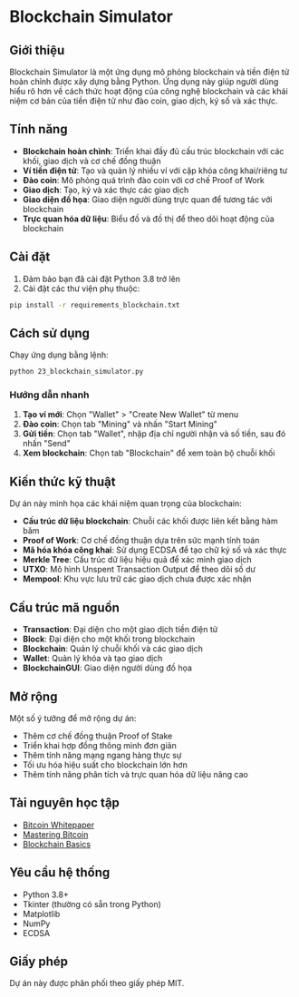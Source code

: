 # Blockchain Simulator

## Giới thiệu

Blockchain Simulator là một ứng dụng mô phỏng blockchain và tiền điện tử hoàn chỉnh được xây dựng bằng Python. Ứng dụng này giúp người dùng hiểu rõ hơn về cách thức hoạt động của công nghệ blockchain và các khái niệm cơ bản của tiền điện tử như đào coin, giao dịch, ký số và xác thực.

## Tính năng

- **Blockchain hoàn chỉnh**: Triển khai đầy đủ cấu trúc blockchain với các khối, giao dịch và cơ chế đồng thuận
- **Ví tiền điện tử**: Tạo và quản lý nhiều ví với cặp khóa công khai/riêng tư
- **Đào coin**: Mô phỏng quá trình đào coin với cơ chế Proof of Work
- **Giao dịch**: Tạo, ký và xác thực các giao dịch
- **Giao diện đồ họa**: Giao diện người dùng trực quan để tương tác với blockchain
- **Trực quan hóa dữ liệu**: Biểu đồ và đồ thị để theo dõi hoạt động của blockchain

## Cài đặt

1. Đảm bảo bạn đã cài đặt Python 3.8 trở lên
2. Cài đặt các thư viện phụ thuộc:

```bash
pip install -r requirements_blockchain.txt
```

## Cách sử dụng

Chạy ứng dụng bằng lệnh:

```bash
python 23_blockchain_simulator.py
```

### Hướng dẫn nhanh

1. **Tạo ví mới**: Chọn "Wallet" > "Create New Wallet" từ menu
2. **Đào coin**: Chọn tab "Mining" và nhấn "Start Mining"
3. **Gửi tiền**: Chọn tab "Wallet", nhập địa chỉ người nhận và số tiền, sau đó nhấn "Send"
4. **Xem blockchain**: Chọn tab "Blockchain" để xem toàn bộ chuỗi khối

## Kiến thức kỹ thuật

Dự án này minh họa các khái niệm quan trọng của blockchain:

- **Cấu trúc dữ liệu blockchain**: Chuỗi các khối được liên kết bằng hàm băm
- **Proof of Work**: Cơ chế đồng thuận dựa trên sức mạnh tính toán
- **Mã hóa khóa công khai**: Sử dụng ECDSA để tạo chữ ký số và xác thực
- **Merkle Tree**: Cấu trúc dữ liệu hiệu quả để xác minh giao dịch
- **UTXO**: Mô hình Unspent Transaction Output để theo dõi số dư
- **Mempool**: Khu vực lưu trữ các giao dịch chưa được xác nhận

## Cấu trúc mã nguồn

- **Transaction**: Đại diện cho một giao dịch tiền điện tử
- **Block**: Đại diện cho một khối trong blockchain
- **Blockchain**: Quản lý chuỗi khối và các giao dịch
- **Wallet**: Quản lý khóa và tạo giao dịch
- **BlockchainGUI**: Giao diện người dùng đồ họa

## Mở rộng

Một số ý tưởng để mở rộng dự án:

- Thêm cơ chế đồng thuận Proof of Stake
- Triển khai hợp đồng thông minh đơn giản
- Thêm tính năng mạng ngang hàng thực sự
- Tối ưu hóa hiệu suất cho blockchain lớn hơn
- Thêm tính năng phân tích và trực quan hóa dữ liệu nâng cao

## Tài nguyên học tập

- [Bitcoin Whitepaper](https://bitcoin.org/bitcoin.pdf)
- [Mastering Bitcoin](https://github.com/bitcoinbook/bitcoinbook)
- [Blockchain Basics](https://www.coursera.org/learn/blockchain-basics)

## Yêu cầu hệ thống

- Python 3.8+
- Tkinter (thường có sẵn trong Python)
- Matplotlib
- NumPy
- ECDSA

## Giấy phép

Dự án này được phân phối theo giấy phép MIT. 